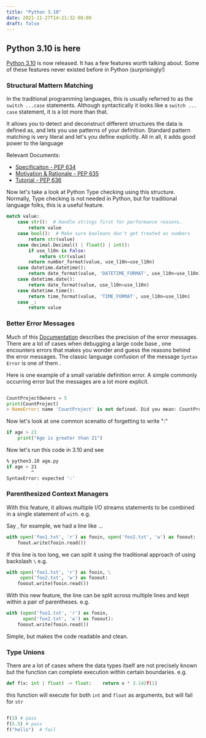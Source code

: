 ```yaml
---
title: "Python 3.10"
date: 2021-11-27T14:21:32-08:00
draft: false
---
```


## Python 3.10 is here

[Python 3.10](https://www.python.org/downloads/release/python-3100/) is now released. It has a few features worth talking about. Some of these features never existed before in Python (surprisingly!)

### __Structural Mattern Matching__

In the traditional programming languages, this is usually referred to as the `switch ...case`
statements. Although syntactically it looks like a `switch ... case` statement, it is a lot more than that.

It allows you to detect and deconstruct different structures the data is defined as, and lets you
use patterns of your definition. Standard pattern matching is very literal and let's you define explicitly. All in all, it adds good power to the language

Relevant Documents:

- [Specificaiton - PEP 634](https://www.python.org/dev/peps/pep-0634)
- [Motivation & Rationale - PEP 635](https://www.python.org/dev/peps/pep-0635)
- [Tutorial - PEP 636](https://www.python.org/dev/peps/pep-0636)

Now let's take a look at Python Type checking using this structure. Normally, Type checking is not needed in Python, but for traditional language folks, this is a useful feature.

```python
match value:
    case str():  # Handle strings first for performance reasons.
        return value
    case bool():  # Make sure booleans don't get treated as numbers
        return str(value)
    case decimal.Decimal() | float() | int():
        if use_l10n is False:
            return str(value)
        return number_format(value, use_l10n=use_l10n)
    case datetime.datetime():
        return date_format(value, 'DATETIME_FORMAT', use_l10n=use_l10n)
    case datetime.date():
        return date_format(value, use_l10n=use_l10n)
    case datetime.time():
        return time_format(value, 'TIME_FORMAT', use_l10n=use_l10n)
    case _:
        return value
```

### __Better Error Messages__

Much of this [Documentation](https://docs.python.org/3.10/whatsnew/3.10.html#better-error-messages) describes the precision of the error messages. There are a lot of cases when debugging a large code base , one encounters errors that makes you wonder and guess the reasons behind the error messages.
The classic language confusion of the message `Syntax Error` is one of them .

Here is one example of a small variable definition error. A simple commonly occurring error but the messages are a lot more explicit.

```python

CountProjectOwners = 5
print(CountProject)
> NameError: name 'CountProject' is not defined. Did you mean: CountProjectOwners ?

```

Now let's look at one common scenatio of forgetting to write ":"

```python
if age > 21
    print("Age is greater than 21")
```

Now let's run this code in 3.10 and see

```bash
% python3.10 age.py
if age > 21    
         ^
SyntaxError: expected ':'
```

### __Parenthesized Context Managers__

With this feature, it allows multiple I/O streams statements to be combined in a single statement of `with`. e.g.

Say , for example, we had a line like ...

```python
with open('foo1.txt', 'r') as fooin, open('foo2.txt', 'w') as fooout:
    foout.write(fooin.read())
```

If this line is too long, we can split it using the traditional approach of using backslash `\`
e.g.

```python
with open('foo1.txt', 'r') as fooin, \
     open('foo2.txt', 'w') as fooout:
    fooout.write(fooin.read())
```

With this new feature, the line can be split across multiple lines and kept within a pair of
parentheses. e.g.

```python
with (open('foo1.txt', 'r') as fooin,
      open('foo2.txt', 'w') as fooout):
    fooout.write(fooin.read())
```

Simple, but makes the code readable and clean.

### __Type Unions__

There are a lot of cases where the data types itself are not precisely known but the
function can complete execution  within certain boundaries. e.g.

```python
def f(x: int | float) -> float:    return x * 3.142f(1)  
```

this function will execute for both `int` and `float` as arguments, but will fail for `str`

```python

f(3) # pass
f(5.5) # pass
f("hello")  # fail

```

